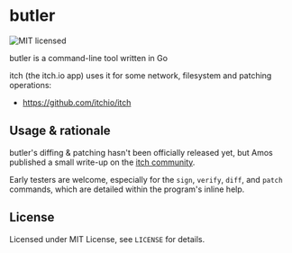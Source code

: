 # butler

![MIT licensed](https://img.shields.io/badge/license-MIT-blue.svg)

butler is a command-line tool written in Go

itch (the itch.io app) uses it for some network, filesystem and patching operations:

  * <https://github.com/itchio/itch>

## Usage & rationale

butler's diffing & patching hasn't been officially released yet, but
Amos published a small write-up on the [itch community](https://itch.io/post/16715).

Early testers are welcome, especially for the `sign`, `verify`, `diff`, and `patch`
commands, which are detailed within the program's inline help.

## License

Licensed under MIT License, see `LICENSE` for details.
